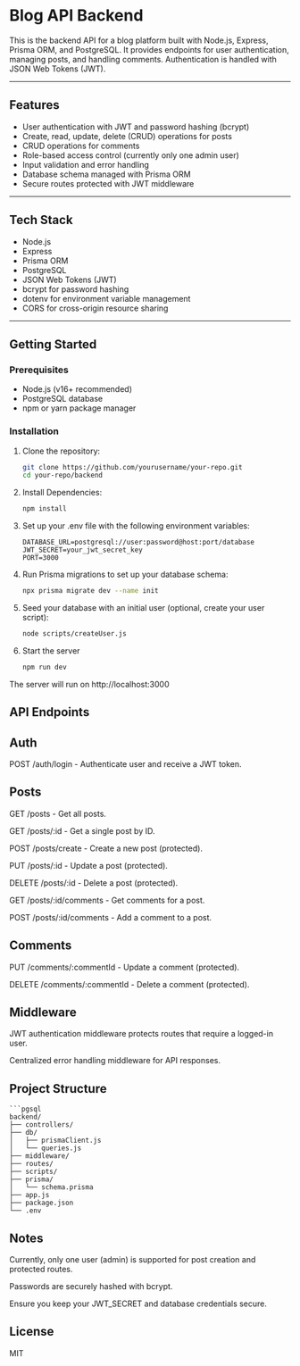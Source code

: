# Blog API Backend

This is the backend API for a blog platform built with Node.js, Express, Prisma ORM, and PostgreSQL. It provides endpoints for user authentication, managing posts, and handling comments. Authentication is handled with JSON Web Tokens (JWT).

---

## Features

- User authentication with JWT and password hashing (bcrypt)
- Create, read, update, delete (CRUD) operations for posts
- CRUD operations for comments
- Role-based access control (currently only one admin user)
- Input validation and error handling
- Database schema managed with Prisma ORM
- Secure routes protected with JWT middleware

---

## Tech Stack

- Node.js
- Express
- Prisma ORM
- PostgreSQL
- JSON Web Tokens (JWT)
- bcrypt for password hashing
- dotenv for environment variable management
- CORS for cross-origin resource sharing

---

## Getting Started

### Prerequisites

- Node.js (v16+ recommended)
- PostgreSQL database
- npm or yarn package manager

### Installation

1. Clone the repository:

   ```bash
   git clone https://github.com/yourusername/your-repo.git
   cd your-repo/backend

2. Install Dependencies: 

    ```bash
    npm install

3. Set up your .env file with the following environment variables:

    ```.env
    DATABASE_URL=postgresql://user:password@host:port/database
    JWT_SECRET=your_jwt_secret_key
    PORT=3000

4. Run Prisma migrations to set up your database schema:

    ```bash
    npx prisma migrate dev --name init

5. Seed your database with an initial user (optional, create your user script):

    ```bash
    node scripts/createUser.js

6. Start the server

    ```bash
    npm run dev

The server will run on http://localhost:3000

## API Endpoints
## Auth

POST /auth/login - Authenticate user and receive a JWT token.

## Posts
GET /posts - Get all posts.

GET /posts/:id - Get a single post by ID.

POST /posts/create - Create a new post (protected).

PUT /posts/:id - Update a post (protected).

DELETE /posts/:id - Delete a post (protected).

GET /posts/:id/comments - Get comments for a post.

POST /posts/:id/comments - Add a comment to a post.

## Comments
PUT /comments/:commentId - Update a comment (protected).

DELETE /comments/:commentId - Delete a comment (protected).

## Middleware
JWT authentication middleware protects routes that require a logged-in user.

Centralized error handling middleware for API responses.

## Project Structure

    ```pgsql
    backend/
    ├── controllers/
    ├── db/
    │   ├── prismaClient.js
    │   └── queries.js
    ├── middleware/
    ├── routes/
    ├── scripts/
    ├── prisma/
    │   └── schema.prisma
    ├── app.js
    ├── package.json
    └── .env
    
## Notes
Currently, only one user (admin) is supported for post creation and protected routes.

Passwords are securely hashed with bcrypt.

Ensure you keep your JWT_SECRET and database credentials secure.

## License

MIT



